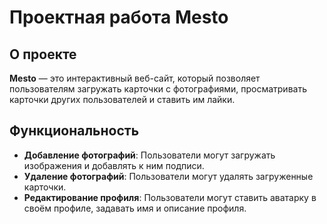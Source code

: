 # Проектная работа Mesto

## О проекте
**Mesto** — это интерактивный веб-сайт, который позволяет пользователям загружать карточки с фотографиями, просматривать карточки других пользователей и ставить им лайки.

## Функциональность
- **Добавление фотографий**: Пользователи могут загружать изображения и добавлять к ним подписи.
- **Удаление фотографий**: Пользователи могут удалять загруженные карточки.
- **Редактирование профиля**: Пользователи могут ставить аватарку в своём профиле, задавать имя и описание профиля.
